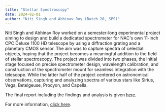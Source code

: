 ```yaml
---
title: "Stellar Spectroscopy"
date: 2024-02-01
author: "Niti Singh and Abhinav Roy (Batch 20, SPS)"
---
```


Niti Singh and Abhinav Roy worked on a semester-long experimental project aiming to design and build a dedicated spectrometer for NAC's own 11-inch CPC Deluxe 1100 HD telescope by using a diffraction grating and a planetary CMOS sensor. The aim was to capture spectra of celestial objects, hoping that the project becomes a meaningful addition to the field of stellar spectroscopy.  The project was divided into two phases, the initial stage focused on precise spectrometer design, wavelength calibration, and construction of the spectrometer mount for seamless integration with the telescope. While the latter half of the project centered on astronomical observations, capturing and analyzing spectra of various stars like Sirius, Vega, Betelgeuse, Procyon, and Capella.

The final report including the findings and analysis is given [here](https://file.notion.so/f/f/f37d1c7d-86b7-4f1d-a8f1-223cd778a26e/bb90d4b1-915e-41d8-a194-8a0d147bc3ac/Stellar_spectroscopy_final_Niti.pdf?id=e6459378-7cdc-4c6a-8ddd-ea062a8aeba0&table=block&spaceId=f37d1c7d-86b7-4f1d-a8f1-223cd778a26e&expirationTimestamp=1707033600000&signature=RhqnHoYKAD_F2W39RGUvZdpLtyKuP-X6MSY8-AiMOfc&downloadName=Stellar_spectroscopy_final_Niti.pdf).

For more information, [click here](https://phyopenlab.notion.site/P441-STELLAR-SPECTROSCOPY-0b46a996129744848ffd2a7f79b804bc).
